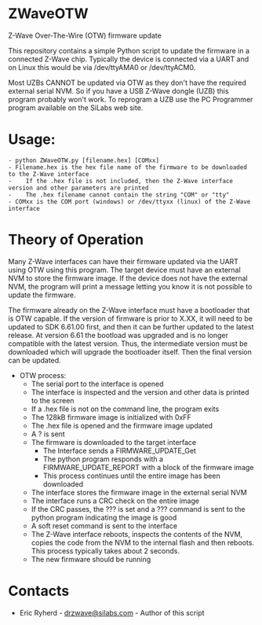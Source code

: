 # ZWaveOTW
Z-Wave Over-The-Wire (OTW) firmware update

This repository contains a simple Python script to update the firmware in a connected Z-Wave chip.
Typically the device is connected via a UART and on Linux this would be via /dev/ttyAMA0 or /dev/ttyACM0.

Most UZBs CANNOT be updated via OTW as they don't have the required external serial NVM.
So if you have a USB Z-Wave dongle (UZB) this program probably won't work.
To reprogram a UZB use the PC Programmer program available on the SiLabs web site.

# Usage:
```
- python ZWaveOTW.py [filename.hex] [COMxx]
- Filename.hex is the hex file name of the firmware to be downloaded to the Z-Wave interface
-    If the .hex file is not included, then the Z-Wave interface version and other parameters are printed
-    The .hex filename cannot contain the string "COM" or "tty"
- COMxx is the COM port (windows) or /dev/ttyxx (linux) of the Z-Wave interface
``` 

# Theory of Operation
Many Z-Wave interfaces can have their firmware updated via the UART using OTW using this program.
The target device must have an external NVM to store the firmware image. If the device does not have the external NVM, the program will print a message letting you know it is not possible to update the firmware.

The firmware already on the Z-Wave interface must have a bootloader that is OTW capable. If the version of firmware is prior to X.XX, it will need to be updated to SDK 6.61.00 first, and then it can be further updated to the latest release. At version 6.61 the bootload was upgraded and is no longer compatible with the latest version. Thus, the intermediate version must be downloaded which will upgrade the bootloader itself. Then the final version can be updated.

- OTW process:
    - The serial port to the interface is opened
    - The interface is inspected and the version and other data is printed to the screen
    - If a .hex file is not on the command line, the program exits
    - The 128kB firmware image is initialized with 0xFF
    - The .hex file is opened and the firmware image updated
    - A ? is sent
    - The firmware is downloaded to the target interface
        - The Interface sends a FIRMWARE_UPDATE_Get
        - The python program responds with a FIRMWARE_UPDATE_REPORT with a block of the firmware image
        - This process continues until the entire image has been downloaded
    - The interface stores the firmware image in the external serial NVM
    - The interface runs a CRC check on the entire image
    - If the CRC passes, the ??? is set and a ??? command is sent to the python program indicating the image is good
    - A soft reset command is sent to the interface
    - The Z-Wave interface reboots, inspects the contents of the NVM, copies the code from the NVM to the internal flash and then reboots. This process typically takes about 2 seconds.
    - The new firmware should be running

# Contacts
- Eric Ryherd - drzwave@silabs.com - Author of this script
